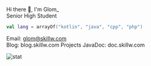 Hi there 👋, I'm Glom_  
Senior High Student  

```kotlin
val lang = arrayOf("kotlin", "java", "cpp", "php")
```

Email: glom@skillw.com  
Blog: blog.skillw.com
Projects JavaDoc: doc.skillw.com

![stat](https://github-readme-stats.vercel.app/api?username=glom-c&theme=dracula)

